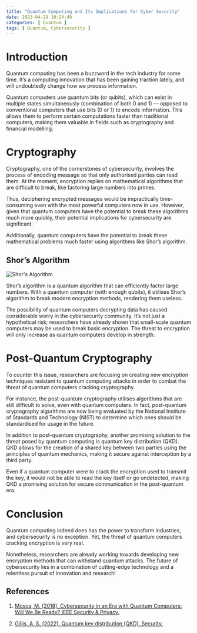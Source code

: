 ```yaml
---
title: "Quantum Computing and Its Implications for Cyber Security"
date: 2023-04-29 10:24:49
categories: [ Quantum ]
tags: [ Quantum, Cybersecurity ]
---
```


# Introduction

Quantum computing has been a buzzword in the tech industry for some time. It’s a computing innovation that has been
gaining traction lately, and will undoubtedly change how we process information.

Quantum computers use quantum bits (or qubits), which can exist in multiple states simultaneously (combination of both 0
and 1) — opposed to conventional computers that use bits (0 or 1) to encode information. This allows them to perform
certain computations faster than traditional computers, making them valuable in fields such as cryptography and
financial modelling.

# Cryptography

Cryptography, one of the cornerstones of cybersecurity, involves the process of encoding message so that only authorised
parties can read them. At the moment, encryption replies on mathematical algorithms that are difficult to break, like
factoring large numbers into primes.

Thus, deciphering encrypted messages would be impractically time-consuming even with the most powerful computers now in
use. However, given that quantum computers have the potential to break these algorithms much more quickly, their
potential implications for cybersecurity are significant.

Additionally, quantum computers have the potential to break these mathematical problems much faster using algorithms
like Shor’s algorithm.

## Shor’s Algorithm

![Shor's Algorithm](https://upload.wikimedia.org/wikipedia/commons/thumb/6/6b/Shor%27s_algorithm.svg/852px-Shor%27s_algorithm.svg.png)

Shor’s algorithm is a quantum algorithm that can efficiently factor large numbers. With a quantum computer (with enough
qubits), it utilises Shor’s algorithm to break modern encryption methods, rendering them useless.

The possibility of quantum computers decrypting data has caused considerable worry in the cybersecurity community. It’s
not just a hypothetical risk; researchers have already shown that small-scale quantum computers may be used to break
basic encryption. The threat to encryption will only increase as quantum computers develop in strength.

# Post-Quantum Cryptography

To counter this issue, researchers are focusing on creating new encryption techniques resistant to quantum computing
attacks in order to combat the threat of quantum computers cracking cryptography.

For instance, the post-quantum cryptography utilises algorithms that are still difficult to solve, even with quantum
computers. In fact, post-quantum cryptography algorithms are now being evaluated by the National Institute of Standards
and Technology (NIST) to determine which ones should be standardised for usage in the future.

In addition to post-quantum cryptography, another promising solution to the threat posed by quantum computing is quantum
key distribution (QKD). QKD allows for the creation of a shared key between two parties using the principles of quantum
mechanics, making it secure against interception by a third party.

Even if a quantum computer were to crack the encryption used to transmit the key, it would not be able to read the key
itself or go undetected, making QKD a promising solution for secure communication in the post-quantum era.

# Conclusion

Quantum computing indeed does has the power to transform industries, and cybersecurity is no exception. Yet, the threat
of quantum computers cracking encryption is very real.

Nonetheless, researchers are already working towards developing new encryption methods that can withstand quantum
attacks. The future of cybersecurity lies in a combination of cutting-edge technology and a relentless pursuit of
innovation and research!

## References

1. [Mosca, M. (2018). Cybersecurity in an Era with Quantum Computers: Will We Be Ready? IEEE Security & Privacy.](https://www.researchgate.net/publication/328255449_Cybersecurity_in_an_Era_with_Quantum_Computers_Will_We_Be_Ready)

2. [Gillis, A. S. (2022). Quantum key distribution (QKD). Security.](https://www.techtarget.com/searchsecurity/definition/quantum-key-distribution-QKD)

